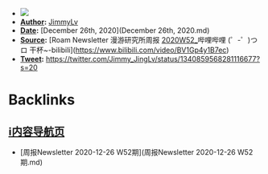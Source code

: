 - ![](../images/AlBr-_6qF3.png?)
- **[Author](Author.md):** [JimmyLv](JimmyLv.md)
- **[Date](Date.md):** [December 26th, 2020](December 26th, 2020.md)
- **[Source](Source.md):** [Roam Newsletter 漫游研究所周报 [2020W52_](2020W52_.md)哔哩哔哩 (゜-゜)つロ 干杯~-bilibili](https://www.bilibili.com/video/BV1Gp4y1B7ec)
- **[Tweet](Tweet.md):** https://twitter.com/Jimmy_JingLv/status/1340859568281116677?s=20

# Backlinks
## [ℹ︎内容导航页](ℹ︎内容导航页.md)
- [周报Newsletter 2020-12-26 W52期](周报Newsletter 2020-12-26 W52期.md)

